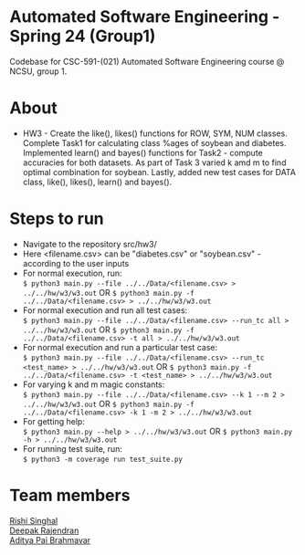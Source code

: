 # Automated Software Engineering - Spring 24 (Group1)
Codebase for CSC-591-(021) Automated Software Engineering course @ NCSU, group 1.

# About
* HW3 - Create the like(), likes() functions for ROW, SYM, NUM classes. Complete Task1 for calculating class %ages of soybean and diabetes. Implemented learn() and bayes() functions for Task2 - compute accuracies for both datasets. As part of Task 3 varied k amd m to find optimal combination for soybean. Lastly, added new test cases for DATA class, like(), likes(), learn() and bayes().<br/>

# Steps to run
* Navigate to the repository src/hw3/ <br/>
* Here <filename.csv> can be "diabetes.csv" or "soybean.csv" - according to the user inputs <br/>
* For normal execution, run: <br/>
  `$ python3 main.py --file ../../Data/<filename.csv> > ../../hw/w3/w3.out` OR `$ python3 main.py -f ../../Data/<filename.csv> > ../../hw/w3/w3.out`
* For normal execution and run all test cases: <br/>
  `$ python3 main.py --file ../../Data/<filename.csv> --run_tc all > ../../hw/w3/w3.out` OR `$ python3 main.py -f ../../Data/<filename.csv> -t all > ../../hw/w3/w3.out`
* For normal execution and run a particular test case: <br/>
  `$ python3 main.py --file ../../Data/<filename.csv> --run_tc <test_name> > ../../hw/w3/w3.out` OR `$ python3 main.py -f ../../Data/<filename.csv> -t <test_name> > ../../hw/w3/w3.out`
* For varying k and m magic constants: <br/>
    `$ python3 main.py --file ../../Data/<filename.csv> --k 1 --m 2 > ../../hw/w3/w3.out` OR `$ python3 main.py -f ../../Data/<filename.csv> -k 1 -m 2 > ../../hw/w3/w3.out`
* For getting help: <br/>
  `$ python3 main.py --help > ../../hw/w3/w3.out` OR `$ python3 main.py -h > ../../hw/w3/w3.out`
* For running test suite, run:<br/>
  `$ python3 -m coverage run test_suite.py`

# Team members
[Rishi Singhal](https://www.linkedin.com/in/rishi-singhal1101/)<br/>
[Deepak Rajendran](https://www.linkedin.com/in/deepr41)<br/>
[Aditya Pai Brahmavar](https://www.linkedin.com/in/adityapai16/)<br/>

